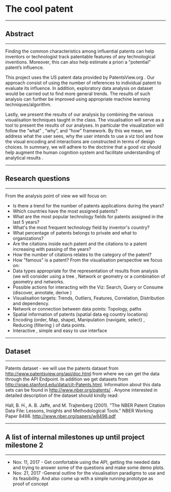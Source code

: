 # The cool patent
--------------
## Abstract
--------------
Finding the common characteristics  among influential patents can help inventors or technologist track patentable features of any technological inventions. Moreover,  this  can also help estimate a priori a “potential” patent’s influence. 

This project uses the US patent data provided by PatentsView.org .  Our approach consist of  using the number of references to individual patent to evaluate its influence. In addition, exploratory data analysis on dataset would be carried out  to find more general trends. The results of such analysis can further be improved  using appropriate machine learning techniques/algorithm.

Lastly, we present the results of our analysis by combining the various visualisation techniques taught in the class. The visualisation will serve as a tool to present the results of our analyses.  In particular the visualization will follow the “what” , “why”, and “how” framework. By this we mean, we address what the user sees, why the user intends to use a viz tool and how the visual encoding and interactions are constructed in terms of design choices. In summary, we will adhere to the doctrine that a good viz should help augment the human cognition system  and facilitate understanding of analytical results .

--------------------
## Research questions
---------------
From the analysis point of view we will focus on:
  * Is there a trend for the number of patents applications during the years?
  * Which countries have the most assigned patents?
  * What are the most popular technology fields for patents assigned in the last 5 years?
  * What's the most frequent technology field by inventor's country?
  * What percentage of patents belongs to private and what to organizations?
  * Are the citations inside each patent and the citations to a patent increasing with passing of the years?
  * How the number of citations relates to the category of the patent?
  * How "famous" is a patent?
From the visualisation perspective we focus on:
  * Data types appropriate for the representation of results from analysis (we will consider using a tree , Network  or geometry or  a combination of geometry and networks.
  * Possible actions for interacting with the Viz: Search, Query or Consume (discover, annotate, derive ) 
  * Visualisation targets: Trends, Outliers, Features, Correlation, Distribution and dependency.
  * Network or connection between data points: Topology, paths
  * Spatial information of patents (spatial data eg country locations)
  * Encoding (order, Map, shape), Manipulation (navigate, select) , Reducing (filtering ) of data points.
  * Interactive , simple and easy to use interface 

-----------------
## Dataset
-----------------
Patents dataset - we will use the patents dataset from http://www.patentsview.org/api/doc.html from where we can get the data through the API Endpoint. 
In addition we get datasets from http://snap.stanford.edu/data/cit-Patents.html. Information about this data sets can be found in http://www.nber.org/patents/ . Anyone interested in detailed description of the dataset should kindly read:

Hall, B. H., A. B. Jaffe, and M. Trajtenberg (2001). "The NBER Patent Citation Data File: Lessons, Insights and Methodological Tools." NBER Working Paper 8498.  http://www.nber.org/papers/w8498.pdf



------------------
## A list of internal milestones up until project milestone 2
--------------
  * Nov. 11, 2017 - Get comfortable using the API, getting the needed data and trying to answer some of the questions and make some demo plots.
  * Nov. 21, 2017 -General outline for the visualisation paradigms to use and its feasibility. And also come up with a simple running prototype as proof of concept



